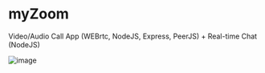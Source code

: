 # myZoom
Video/Audio Call App (WEBrtc, NodeJS, Express, PeerJS) + Real-time Chat (NodeJS)

![image](https://user-images.githubusercontent.com/65598953/155136278-fc469a84-b68a-4d2c-b91c-6cd1ac02c2b3.png)

